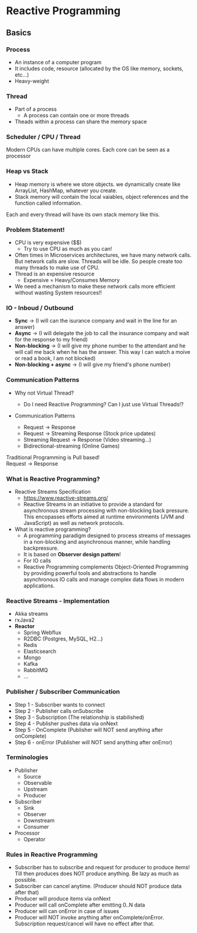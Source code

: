 # Reactive Programming

## Basics

### Process
* An instance of a computer program
* It includes code, resource (allocated by the OS like memory, sockets, etc...)
* Heavy-weight

### Thread
* Part of a process
  * A process can contain one or more threads
* Theads within a process can share the memory space

### Scheduler / CPU / Thread
Modern CPUs can have multiple cores. Each core can be seen as a processor  


### Heap vs Stack
* Heap memory is where we store objects. we dynamically create like ArrayList, HashMap, whatever you create.
* Stack memory will contain the local vaiables, object references and the function called information.

Each and every thread will have its own stack memory like this.  


### Problem Statement!
* CPU is very expensive ($$)
  * Try to use CPU as much as you can!
* Often times in Microservices architectures, we have many network calls. But network calls are slow. Threads will be idle. So people create too many threads to make use of CPU.
* Thread is an expensive resource
  * Expensive = Heavy/Consumes Memory
* We need a mechanism to make these network calls more efficient without wasting System resources!!

### IO - Inboud / Outbound
* **Sync** -> (I will can the isurance company and wait in the line for an answer)
* **Async** -> (I will delegate the job to call the insurance company and wait for the response to my friend)
* **Non-blocking** -> (I will give my phone number to the attendant and he will call me back when he has the answer. This way I can watch a moive or read a book, I am not blocked)
* **Non-blocking + async** -> (I will give my friend's phone number)

### Communication Patterns

* Why not Virtual Thread?
  * Do I need Reactive Programming? Can I just use Virtual Threads!?

* Communication Patterns
  * Request -> Response
  * Request -> Streaming Response (Stock price updates)
  * Streaming Request -> Response (Video streaming...)
  * Bidirectional-streaming (Online Games)

Traditional Programming is Pull based!  
Request -> Response  


### What is Reactive Programming?

* Reactive Streams Specification
  * https://www.reactive-streams.org/
  * Reactive Streams in an initiative to provide a standard for asynchronous stream processing with non-blockiing back pressure. This encopasses efforts aimed at runtime environments (JVM and JavaScript) as well as network protocols.
* What is reactive programming?
  * A programming paradigm designed to process streams of messages in a non-blocking and asynchronous manner, while handling backpressure.
  * It is based on **Observer design pattern**!
  * For IO calls
  * Reactive Programming complements Object-Oriented Programming by providing powerful tools and abstractions to handle asynchronous IO calls and manage complex data flows in modern applications.

### Reactive Streams - Implementation
* Akka streams
* rxJava2
* **Reactor**
  * Spring Webflux
  * R2DBC (Postgres, MySQL, H2...)
  * Redis
  * Elasticsearch
  * Mongo
  * Kafka
  * RabbitMQ
  * ...

### Publisher / Subscriber Communication
* Step 1 - Subscriber wants to connect
* Step 2 - Publisher calls onSubscribe
* Step 3 - Subscription (The relationship is stabilished)
* Step 4 - Publisher pushes data via onNext
* Step 5 - OnComplete (Publisher will NOT send anything after onComplete)
* Step 6 - onError (Publisher will NOT send anything after onError)


### Terminologies
* Publisher
  * Source
  * Observable
  * Upstream
  * Producer
* Subscriber
  * Sink
  * Observer
  * Downstream
  * Consumer
* Processor
  * Operator


### Rules in Reactive Programming
* Subscriber has to subscribe and request for producer to produce items! Till then produces does NOT produce anything. Be lazy as much as possible.
* Subscriber can cancel anytime. (Producer should NOT produce data after that)
* Producer will produce items via onNext
* Producer will call onComplete after emitting 0..N data
* Producer will can onError in case of issues
* Producer will NOT invoke anything after onComplete/onError. Subscription request/cancel will have no effect after that.